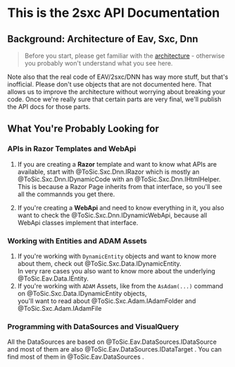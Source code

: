 
# This is the **2sxc API Documentation**

## Background: Architecture of Eav, Sxc, Dnn

> Before you start, please get familiar with the [architecture](../articles/architecture.md) - otherwise you probably won't understand what you see here.

Note also that the real code of EAV/2sxc/DNN has way more stuff, but that's inofficial. 
Please don't use objects that are not documented here. 
That allows us to improve the architecture without worrying about breaking your code. 
Once we're really sure that certain parts are very final, we'll publish the API docs for those parts. 

## What You're Probably Looking for

### APIs in Razor Templates and WebApi

1. If you are creating a **Razor** template and want to know what APIs are available, start with @ToSic.Sxc.Dnn.IRazor which is mostly an @ToSic.Sxc.Dnn.IDynamicCode with an @ToSic.Sxc.Dnn.IHtmlHelper. 
	This is because a Razor Page inherits from that interface, so you'll see all the commannds you get there. 

1. If you're creating a **WebApi** and need to know everything in it, you also want to check the @ToSic.Sxc.Dnn.IDynamicWebApi, because all WebApi classes implement that interface. 

### Working with Entities and ADAM Assets

1. If you're working with `DynamicEntity` objects and want to know more about them, check out @ToSic.Sxc.Data.IDynamicEntity.  
	In very rare cases you also want to know more about the underlying @ToSic.Eav.Data.IEntity.
1. If you're working with `ADAM` Assets, like from the `AsAdam(...)` command on @ToSic.Sxc.Data.IDynamicEntity objects,  
	you'll want to read about @ToSic.Sxc.Adam.IAdamFolder and @ToSic.Sxc.Adam.IAdamFile

### Programming with DataSources and VisualQuery

All the DataSources are based on @ToSic.Eav.DataSources.IDataSource and most of them are also @ToSic.Eav.DataSources.IDataTarget . You can find most of them in @ToSic.Eav.DataSources . 

